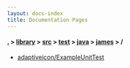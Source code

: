 ```yaml
---
layout: docs-index
title: Documentation Pages
---
```

#### [.](./../../../../../index) > [library](./../../../../index) > [src](./../../../index) > [test](./../../index) > [java](./../index) > [james](./index) > **/**

- [adaptiveicon/ExampleUnitTest](adaptiveicon/ExampleUnitTest)
